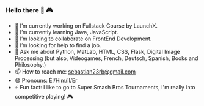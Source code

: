 ### Hello there 👋 :video_game:


- 🔭 I’m currently working on Fullstack Course by LaunchX.
- 🌱 I’m currently learning Java, JavaScript.
- 👯 I’m looking to collaborate on FrontEnd Development.
- 🤔 I’m looking for help to find a job. 
- 💬 Ask me about Python, MatLab, HTML, CSS, Flask, Digital Image Processing (but also, Videogames, French, Deutsch, Spanish, Books and Philosophy.)
- 📫 How to reach me: sebastian23rb@gmail.com
- 😄 Pronouns: Él/Him/Il/Er
- ⚡ Fun fact: I like to go to Super Smash Bros Tournaments, I'm really into competitive playing! :video_game:
